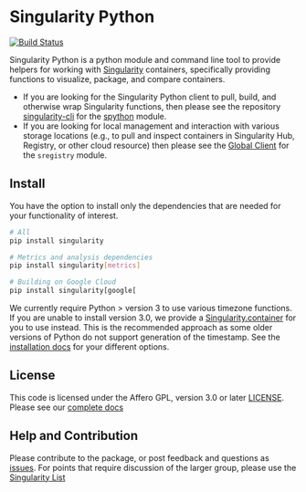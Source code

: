 # Singularity Python

[![Build Status](https://travis-ci.org/singularityware/singularity-python.svg?branch=master)](https://travis-ci.org/singularityware/singularity-python)

Singularity Python is a python module and command line tool to provide helpers for working with <a href="https://singularityware.github.io" target="_blank">Singularity</a> containers, specifically providing functions to visualize, package, and compare containers. 

 - If you are looking for the Singularity Python client to pull, build, and otherwise wrap Singularity functions, then please see the repository [singularity-cli](https://singularityhub.github.io/singularity-cli) for the [spython](https://pypi.org/project/spython/) module.
 - If you are looking for local management and interaction with various storage locations (e.g., to pull and inspect containers in Singularity Hub, Registry, or other cloud resource) then please see the [Global Client](https://singularityhub.github.io/sregistry-cli) for the `sregistry` module.

## Install
You have the option to install only the dependencies that are needed for your functionality of interest.

```bash
# All
pip install singularity

# Metrics and analysis dependencies
pip install singularity[metrics]

# Building on Google Cloud
pip install singularity[google[
```


We currently require Python > version 3 to use various timezone functions. If you are unable to install version 3.0, we provide a [Singularity.container](Singularity.container) for you to use instead. This is the recommended approach as some older versions of Python do not support generation of the timestamp. See the [installation docs](https://github.com/singularityware/singularity-python/wiki/Installation) for your different options.

## License

This code is licensed under the Affero GPL, version 3.0 or later [LICENSE](LICENSE).
Please see our [complete docs](https://github.com/singularityware/singularity-python/wiki)

## Help and Contribution
Please contribute to the package, or post feedback and questions as <a href="https://github.com/singularityware/singularity-python" target="_blank">issues</a>. For points that require discussion of the larger group, please use the <a href="https://groups.google.com/a/lbl.gov/forum/#!forum/singularity" target="_blank">Singularity List</a>
